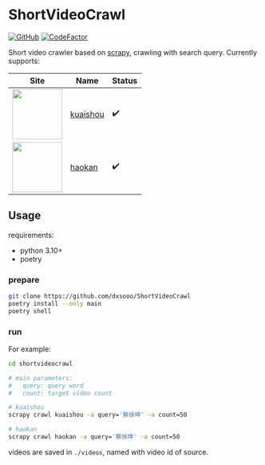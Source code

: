 # ShortVideoCrawl

[![GitHub](https://img.shields.io/github/license/dxsooo/ShortVideoCrawl)](./LICENSE)
[![CodeFactor](https://www.codefactor.io/repository/github/dxsooo/shortvideocrawl/badge)](https://www.codefactor.io/repository/github/dxsooo/shortvideocrawl)

Short video crawler based on [scrapy](https://github.com/scrapy/scrapy), crawling with search query. Currently supports:

|Site|Name|Status|
|-|-|-|
|<img src="https://static.yximgs.com/udata/pkg/frontend-explore/material-lib-www/word-logo-1-min.png" width=100 />| [kuaishou](https://www.kuaishou.com/)| :heavy_check_mark: |
|<img src="https://pic.rmb.bdstatic.com/baidu-rmb-video-cover-1/2022-2/1645100826352/418a3aceca30.png" width=100 />|[haokan](https://haokan.baidu.com/)| :heavy_check_mark: |


## Usage

requirements:

- python 3.10+
- poetry

### prepare

```bash
git clone https://github.com/dxsooo/ShortVideoCrawl
poetry install --only main
poetry shell
```

### run

For example:

```bash
cd shortvideocrawl

# main parameters:
#   query: query word
#   count: target video count

# kuaishou
scrapy crawl kuaishou -a query='蔡徐坤' -a count=50

# haokan
scrapy crawl haokan -a query='蔡徐坤' -a count=50
```

videos are saved in `./videos`, named with video id of source.

